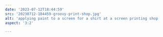 ```yaml
---
date: '2023-07-12T18:44:59'
src: '20230712-184459-groovy-print-shop.jpg'
alt: 'applying paint to a screen for a shirt at a screen printing shop'
aspect: '3:2'

---
```

